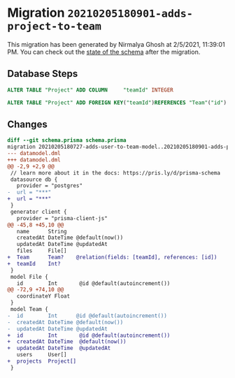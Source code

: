 # Migration `20210205180901-adds-project-to-team`

This migration has been generated by Nirmalya Ghosh at 2/5/2021, 11:39:01 PM.
You can check out the [state of the schema](./schema.prisma) after the migration.

## Database Steps

```sql
ALTER TABLE "Project" ADD COLUMN     "teamId" INTEGER

ALTER TABLE "Project" ADD FOREIGN KEY("teamId")REFERENCES "Team"("id") ON DELETE SET NULL ON UPDATE CASCADE
```

## Changes

```diff
diff --git schema.prisma schema.prisma
migration 20210205180727-adds-user-to-team-model..20210205180901-adds-project-to-team
--- datamodel.dml
+++ datamodel.dml
@@ -2,9 +2,9 @@
 // learn more about it in the docs: https://pris.ly/d/prisma-schema
 datasource db {
   provider = "postgres"
-  url = "***"
+  url = "***"
 }
 generator client {
   provider = "prisma-client-js"
@@ -45,8 +45,10 @@
   name      String
   createdAt DateTime @default(now())
   updatedAt DateTime @updatedAt
   files     File[]
+  Team      Team?    @relation(fields: [teamId], references: [id])
+  teamId    Int?
 }
 model File {
   id        Int       @id @default(autoincrement())
@@ -72,9 +74,10 @@
   coordinateY Float
 }
 model Team {
-  id        Int      @id @default(autoincrement())
-  createdAt DateTime @default(now())
-  updatedAt DateTime @updatedAt
+  id        Int       @id @default(autoincrement())
+  createdAt DateTime  @default(now())
+  updatedAt DateTime  @updatedAt
   users     User[]
+  projects  Project[]
 }
```


